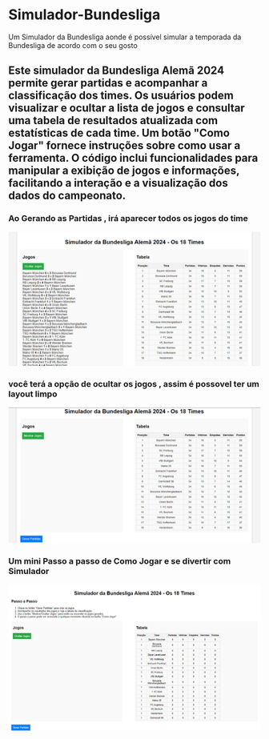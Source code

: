 # Simulador-Bundesliga
Um Simulador da Bundesliga aonde é possível simular a temporada da Bundesliga de acordo com o seu gosto 


<h2>Este simulador da Bundesliga Alemã 2024 permite gerar partidas e acompanhar a classificação dos times. Os usuários podem visualizar e    ocultar a lista de jogos e consultar uma tabela de resultados atualizada com estatísticas de cada time. Um botão "Como Jogar" fornece   instruções sobre como usar a ferramenta. O código inclui funcionalidades para manipular a exibição de jogos e informações, facilitando a  interação e a visualização dos dados do campeonato. </h2>

<h3>Ao Gerando as Partidas , irá aparecer todos os jogos do time </h3>

![alt text](<Bundesliga/img/Captura de tela 2024-09-06 180805.png>)


<h3> você terá a opção de ocultar os jogos , assim é possovel ter um layout limpo </h3>

![alt text](<Bundesliga/img/Captura de tela 2024-09-06 180836 copy.png>)


<h3>Um mini Passo a passo de Como Jogar e se divertir com Simulador</h3>

![alt text](<Bundesliga/img/Captura de tela 2024-09-06 184118.png>)

